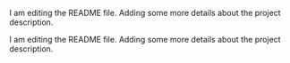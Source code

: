 

I am editing the README file. Adding some more details about the project description.

I am editing the README file. Adding some more details about the project description.

